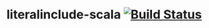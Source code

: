 # literalinclude-scala  [![Build Status](https://travis-ci.org/sshilpika/literalinclude-scala.svg?branch=master)](https://travis-ci.org/sshilpika/literalinclude-scala)

